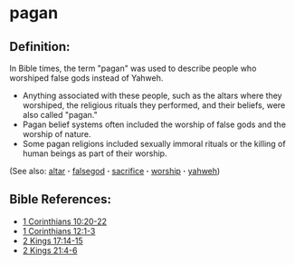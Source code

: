 # pagan #

## Definition: ##

In Bible times, the term "pagan" was used to describe people who worshiped false gods instead of Yahweh.

* Anything associated with these people, such as the altars where they worshiped, the religious rituals they performed, and their beliefs, were also called "pagan."
* Pagan belief systems often included the worship of false gods and the worship of nature.
* Some pagan religions included sexually immoral rituals or the killing of human beings as part of their worship.

(See also: [altar](../other/altar.md) **·** [falsegod](../kt/falsegod.md) **·** [sacrifice](../other/sacrifice.md) **·** [worship](../kt/worship.md) **·** [yahweh](../kt/yahweh.md))

## Bible References: ##

* [1 Corinthians 10:20-22](https://door43.org/en/bible/notes/1co/10/20)
* [1 Corinthians 12:1-3](https://door43.org/en/bible/notes/1co/12/01)
* [2 Kings 17:14-15](https://door43.org/en/bible/notes/2ki/17/14)
* [2 Kings 21:4-6](https://door43.org/en/bible/notes/2ki/21/04)

